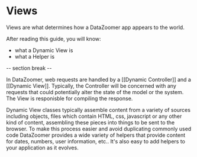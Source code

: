 
Views
====

Views are what determines how a DataZoomer app appears to the world.

After reading this guide, you will know:

* what a Dynamic View is
* what a Helper is

-- section break --

In DataZoomer, web requests are handled by a [[Dynamic Controller]] and a
[[Dynamic View]].  Typically, the Controller will be concerned with any requests that could potentially alter the state of the model or the system.  The View is responisble for compiling the response.

Dynamic View classes typically assemble content from a variety of sources including objects, files which contain HTML, css, javascript or any other kind of content, assembling these pieces into things to be sent to the browser.  To make this process easier and avoid duplicating commonly used code DataZoomer provides a wide variety of helpers that provide content for dates, numbers, user information, etc..  It's also easy to add helpers to your application as it
evolves.

